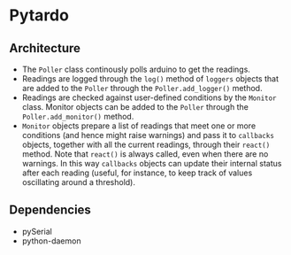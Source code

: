 # Pytardo

## Architecture

* The `Poller` class continously polls arduino to get the readings.
* Readings are logged through the `log()` method of `loggers` objects that are added to the `Poller` through the `Poller.add_logger()` method.
* Readings are checked against user-defined conditions by the `Monitor` class. Monitor objects can be added to the `Poller` through the `Poller.add_monitor()` method. 
* `Monitor` objects prepare a list of readings that meet one or more conditions (and hence might raise warnings) and pass it to `callbacks` objects, together with all the current readings, through their `react()` method. Note that `react()` is always called, even when there are no warnings. In this way `callbacks` objects can update their internal status after each reading (useful, for instance, to keep track of values oscillating around a threshold).

## Dependencies

* pySerial
* python-daemon

